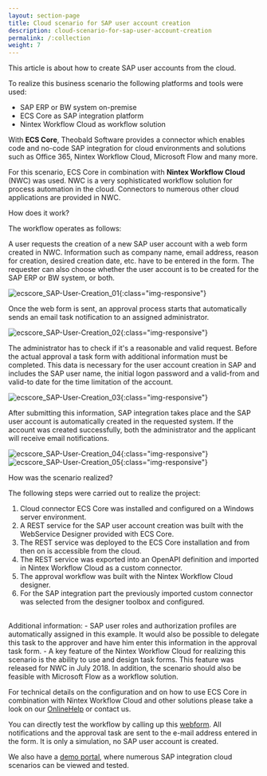 ```yaml
---
layout: section-page
title: Cloud scenario for SAP user account creation
description: cloud-scenario-for-sap-user-account-creation
permalink: /:collection
weight: 7
---
```


This article is about how to create SAP user accounts from the cloud.

To realize this business scenario the following platforms and tools were used:

- SAP ERP or BW system on-premise
- ECS Core as SAP integration platform
- Nintex Workflow Cloud as workflow solution

With **ECS Core**, Theobald Software provides a connector which enables code and no-code SAP integration for cloud environments and solutions such as Office 365, Nintex Workflow Cloud, Microsoft Flow and many more.

For this scenario, ECS Core in combination with **Nintex Workflow Cloud** (NWC) was used. NWC is a very sophisticated workflow solution for process automation in the cloud. Connectors to numerous other cloud applications are provided in NWC.

How does it work?

The workflow operates as follows:

A user requests the creation of a new SAP user account with a web form created in NWC. Information such as company name, email address, reason for creation, desired creation date, etc. have to be entered in the form.
The requester can also choose whether the user account is to be created for the SAP ERP or BW system, or both.

![ecscore_SAP-User-Creation_01](/img/contents/ecscore/ecscore_SAP-User-Creation_01){:class="img-responsive"}

Once the web form is sent, an approval process starts that automatically sends an email task notification to an assigned administrator.

![ecscore_SAP-User-Creation_02](/img/contents/ecscore/ecscore_SAP-User-Creation_02){:class="img-responsive"}

The administrator has to check if it's a reasonable and valid request. Before the actual approval a task form with additional information must be completed. This data is necessary for the user account creation in SAP and includes the SAP user name, the initial logon password and a valid-from and valid-to date for the time limitation of the account.

![ecscore_SAP-User-Creation_03](/img/contents/ecscore/ecscore_SAP-User-Creation_03){:class="img-responsive"}

After submitting this information, SAP integration takes place and the SAP user account is automatically created in the requested system. If the account was created successfully, both the administrator and the applicant will receive email notifications.

![ecscore_SAP-User-Creation_04](/img/contents/ecscore/ecscore_SAP-User-Creation_04){:class="img-responsive"}
![ecscore_SAP-User-Creation_05](/img/contents/ecscore/ecscore_SAP-User-Creation_05){:class="img-responsive"}

How was the scenario realized?

The following steps were carried out to realize the project:
<br>
1. Cloud connector ECS Core was installed and configured on a Windows server environment.
2. A REST service for the SAP user account creation was built with the WebService Designer provided with ECS Core.
3. The REST service was deployed to the ECS Core installation and from then on is accessible from the cloud.
4. The REST service was exported into an OpenAPI definition and imported in Nintex Workflow Cloud as a custom connector.
5. The approval workflow was built with the Nintex Workflow Cloud designer.
6. For the SAP integration part the previously imported custom connector was selected from the designer toolbox and configured.
<br>
Additional information:
- SAP user roles and authorization profiles are automatically assigned in this example. It would also be possible to delegate this task to the approver and have him enter this information in the approval task form.
- A key feature of the Nintex Workflow Cloud for realizing this scenario is the ability to use and design task forms. This feature was released for NWC in July 2018. In addition, the scenario should also be feasible with Microsoft Flow as a workflow solution.

For technical details on the configuration and on how to use ECS Core in combination with Nintex Workflow Cloud and other solutions please take a look on our [OnlineHelp](https://help.theobald-software.com/en/ecs-core/) or contact us.

You can directly test the workflow by calling up this [webform](https://theobald.workflowcloud.com/forms/9e48cec6-cc88-49a2-9840-61c3e6de705c). All notifications and the approval task are sent to the e-mail address entered in the form. It is only a simulation, no SAP user account is created.

We also have a [demo portal](https://theobald-software.com/en/erpconnect-services/demo-portal/), where numerous SAP integration cloud scenarios can be viewed and tested.


